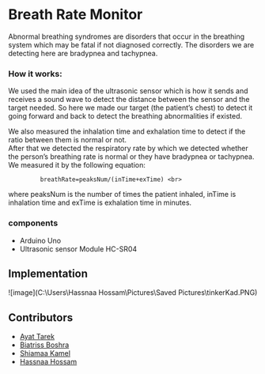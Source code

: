 # Breath Rate Monitor

<p>
Abnormal breathing syndromes are disorders that occur in the breathing system which may be fatal if not diagnosed correctly. The disorders we are detecting here are bradypnea and tachypnea.<br>

</p>

### How it works:
We used the main idea of the ultrasonic sensor which is how it sends and receives a sound wave to detect the distance between the sensor and the target needed. 
So here we made our target (the patient’s chest) to detect it going forward and back to detect the breathing abnormalities if existed. <br>

We also measured the inhalation time and exhalation time to detect if the ratio between them is normal or not. <br>
After that we detected the respiratory rate by which we detected whether the person’s breathing rate is normal or they have bradypnea or tachypnea.<br>
 We measured it by the following equation: <br>
 
             breathRate=peaksNum/(inTime+exTime) <br>  
             
where peaksNum is the number of times the patient inhaled,
inTime is inhalation time and exTime is exhalation time in minutes.


### components
- Arduino Uno
- Ultrasonic sensor Module HC-SR04

## Implementation

![image](C:\Users\Hassnaa Hossam\Pictures\Saved Pictures\tinkerKad.PNG)

## Contributors
- [Ayat Tarek](https://github.com/)
- [Biatriss Boshra](https://github.com/)
- [Shiamaa Kamel](https://github.com/)
- [Hassnaa Hossam](https://github.com/hassnaa11)
